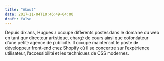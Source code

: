 ```yaml
---
title: "About"
date: 2017-11-04T10:46:49-04:00
draft: false
---
```


Depuis dix ans, Hugues a occupé différents postes dans le domaine du web en tant que directeur artistique, chargé de cours ainsi que cofondateur d’une petite agence de publicité. Il occupe maintenant le poste de développeur front-end chez Shopify où il se concentre sur l’expérience utilisateur, l’accessibilité et les techniques de CSS modernes.
